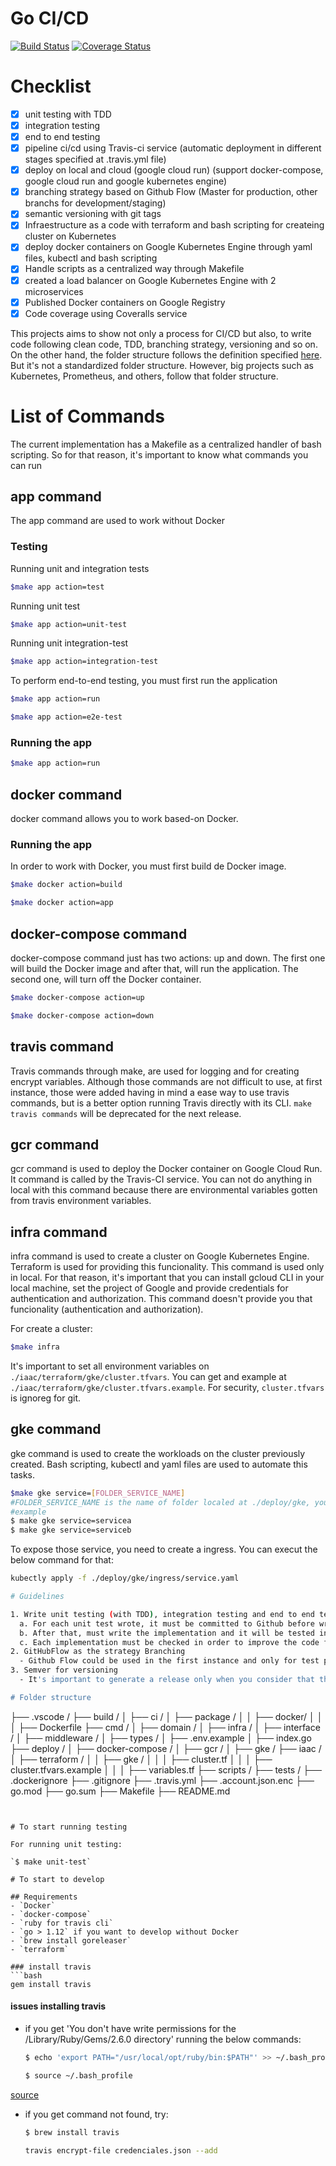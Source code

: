# Go CI/CD

[![Build Status](https://travis-ci.org/davidenq/go-cicd.svg?branch=master)](https://travis-ci.org/davidenq/go-cicd)
[![Coverage Status](https://coveralls.io/repos/github/davidenq/go-cicd/badge.svg?branch=master)](https://coveralls.io/github/davidenq/go-cicd?branch=master)


# Checklist
- [x] unit testing with TDD
- [x] integration testing
- [x] end to end testing
- [x] pipeline ci/cd using Travis-ci service (automatic deployment in different stages specified at .travis.yml file)
- [x] deploy on local and cloud (google cloud run) (support docker-compose, google cloud run and google kubernetes engine)
- [x] branching strategy based on Github Flow (Master for production, other branchs for development/staging)
- [x] semantic versioning with git tags
- [x] Infraestructure as a code with terraform and bash scripting for createing cluster on Kubernetes
- [x] deploy docker containers on Google Kubernetes Engine through yaml files, kubectl and bash scripting
- [x] Handle scripts as a centralized way through Makefile
- [x] created a load balancer on Google Kubernetes Engine with 2 microservices
- [x] Published Docker containers on Google Registry
- [x] Code coverage using Coveralls service

This projects aims to show not only a process for CI/CD but also, to write code following clean code, TDD, branching strategy, versioning and so on.
On the other hand, the folder structure follows the definition specified [here](https://github.com/golang-standards/project-layout). But it's not a standardized folder structure. However, big projects such as Kubernetes, Prometheus, and others, follow that folder structure.

# List of Commands
The current implementation has a Makefile as a centralized handler of bash scripting. So for that reason, it's important to know what commands you can run

## app command
The app command are used to work without Docker
### Testing 
Running unit and integration tests
```bash
$make app action=test
```
Running unit test
```bash
$make app action=unit-test
```

Running unit integration-test
```bash
$make app action=integration-test
```

To perform end-to-end testing, you must first run the application
```bash
$make app action=run
```
```bash
$make app action=e2e-test
```
###  Running the app

```bash
$make app action=run
```

## docker command

docker command allows you to work based-on Docker.

### Running the app

In order to work with Docker, you must first build de Docker image.
```bash
$make docker action=build
```
```bash
$make docker action=app
```

## docker-compose command

docker-compose command just has two actions: up and down. The first one will build the Docker image and after that, will  run the application. The second one, will turn off the Docker container.
```bash
$make docker-compose action=up
```
```bash
$make docker-compose action=down
```

## travis command
Travis commands through make, are used for logging and for creating encrypt variables. Although those commands are not difficult to use, at first instance, those were added having in mind a ease way to use travis commands, but is a better option running Travis directly with its CLI. `make travis commands` will be deprecated for the next release.

## gcr command
gcr command is used to deploy the Docker container on Google Cloud Run. It command is called by the Travis-CI service. You can not do anything in local with this command because there are environmental variables gotten from travis environment variables.

## infra command

infra command is used to create a cluster on Google Kubernetes Engine. Terraform is used for providing this funcionality. This command is used only in local. For that reason, it's important that you can install gcloud CLI in your local machine, set the project of Google and provide credentials for authentication and authorization. This command doesn't provide you that funcionality (authentication and authorization).

For create a cluster:
```bash
$make infra
```
It's important to set all environment variables  on `./iaac/terraform/gke/cluster.tfvars`. You can get and example at `./iaac/terraform/gke/cluster.tfvars.example`.
For security, `cluster.tfvars` is ignoreg for git.

## gke command
gke command is used to create the workloads on the cluster previously created. Bash scripting, kubectl and yaml files are used to automate this tasks.

```bash
$make gke service=[FOLDER_SERVICE_NAME]
#FOLDER_SERVICE_NAME is the name of folder localed at ./deploy/gke, you have two options servicea or serviceb
#example
$ make gke service=servicea
$ make gke service=serviceb
```
To expose those service, you need to create a ingress. You can execut the below command for that:

```bash
kubectly apply -f ./deploy/gke/ingress/service.yaml

# Guidelines

1. Write unit testing (with TDD), integration testing and end to end testing
  a. For each unit test wrote, it must be committed to Github before writing the implementation.
  b. After that, must write the implementation and it will be tested in order to check whether it passed or not. When it has passed, the implementation must be committed to Github.
  c. Each implementation must be checked in order to improve the code following clean code and best development practices. After that, the new refactor must be committed to Github.
2. GitHubFlow as the strategy Branching
  - Github Flow could be used in the first instance and only for test purposes in order to understand in a better way this strategy branching.
3. Semver for versioning
  - It's important to generate a release only when you consider that the implementation could be completed to be tested.

# Folder structure

```
├── .vscode /
├── build /
│   ├── ci /
│   ├── package /
│   │   ├── docker/
│   │   │   ├── Dockerfile
├── cmd /
│   ├── domain /
│   ├── infra /
│   ├── interface /
│   ├── middleware /
│   ├── types /
│   ├── .env.example
│   ├── index.go
├── deploy /
│   ├── docker-compose /
│   ├── gcr /
│   ├── gke /
├── iaac /
│   ├── terraform /
│   │   ├── gke /
│   │   │   ├── cluster.tf
│   │   │   ├── cluster.tfvars.example
│   │   │   ├── variables.tf
├── scripts /
├── tests /
├── .dockerignore
├── .gitignore
├── .travis.yml
├── .account.json.enc
├── go.mod
├── go.sum
├── Makefile
├── README.md

```


# To start running testing

For running unit testing:

`$ make unit-test`

# To start to develop

## Requirements
- `Docker`
- `docker-compose`
- `ruby for travis cli`
- `go > 1.12` if you want to develop without Docker
- `brew install goreleaser`
- `terraform`

### install travis
```bash
gem install travis
```

#### issues installing travis
- if you get  'You don't have write permissions for the /Library/Ruby/Gems/2.6.0 directory' running the below commands:
  ```bash
  $ echo 'export PATH="/usr/local/opt/ruby/bin:$PATH"' >> ~/.bash_profile
  ```

  ```bash
  $ source ~/.bash_profile
  ```
[source](https://stackoverflow.com/questions/51126403/you-dont-have-write-permissions-for-the-library-ruby-gems-2-3-0-directory-ma?rq=1)

- if you get command not found, try:
  ```bash
  $ brew install travis
  ```


  ```bash
  travis encrypt-file credenciales.json --add
  ```